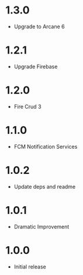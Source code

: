 # 1.3.0
* Upgrade to Arcane 6

# 1.2.1
* Upgrade Firebase

# 1.2.0
* Fire Crud 3

# 1.1.0
* FCM Notification Services

# 1.0.2
* Update deps and readme

# 1.0.1
* Dramatic Improvement

# 1.0.0
* Initial release